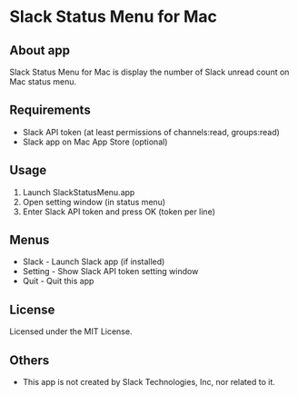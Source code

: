 ﻿# Slack Status Menu for Mac

## About app
Slack Status Menu for Mac is display the number of Slack unread count on Mac status menu.

## Requirements
* Slack API token (at least permissions of channels:read, groups:read)
* Slack app on Mac App Store (optional)

## Usage
1. Launch SlackStatusMenu.app
2. Open setting window (in status menu)
3. Enter Slack API token and press OK (token per line)

## Menus
* Slack - Launch Slack app (if installed)
* Setting - Show Slack API token setting window
* Quit - Quit this app

## License
Licensed under the MIT License.

## Others
* This app is not created by Slack Technologies, Inc, nor related to it.

